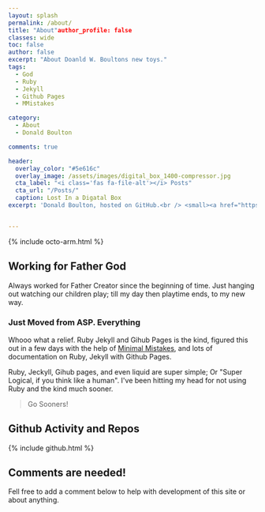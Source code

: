 ```yaml
---
layout: splash
permalink: /about/
title: "About"author_profile: false
classes: wide
toc: false
author: false
excerpt: "About Doanld W. Boultons new toys."
tags: 
  - God
  - Ruby
  - Jekyll
  - Github Pages
  - MMistakes

category:
  - About
  - Donald Boulton

comments: true

header:
  overlay_color: "#5e616c"
  overlay_image: /assets/images/digital_box_1400-compressor.jpg
  cta_label: "<i class='fas fa-file-alt'></i> Posts"
  cta_url: "/Posts/"
  caption: Lost In a Digatal Box
excerpt: 'Donald Boulton, hosted on GitHub.<br /> <small><a href="https://github.com/donaldboulton/DWB/">Github Build</a></small><br /><br /> {::nomarkdown}<iframe style="display: inline-block;" src="https://ghbtns.com/github-btn.html?user=donaldboulton&repo=DWB&type=star&count=true&size=large" frameborder="0" scrolling="0" width="160px" height="30px"></iframe> <iframe style="display: inline-block;" src="https://ghbtns.com/github-btn.html?user=donaldboulton&repo=DWB&type=fork&count=true&size=large" frameborder="0" scrolling="0" width="158px" height="30px"></iframe>{:/nomarkdown}'


---
```


{% include octo-arm.html %}

## Working for Father God

Always worked for Father Creator since the beginning of time. Just hanging out watching our children play; till my day then playtime ends, to my new way.

### Just Moved from ASP. Everything

Whooo what a relief. Ruby Jekyll and Gihub Pages is the kind, figured this out in a few days with the help of [Minimal Mistakes](https://mmistakes.github.io/minimal-mistakes/), and lots of documentation on Ruby, Jekyll with Github Pages.

Ruby, Jeckyll, Gihub pages, and even liquid are super simple; Or "Super Logical, if you think like a human". I've been hitting my head for not using Ruby and the kind much sooner.

> Go Sooners!

## Github Activity and Repos

{% include github.html %}

## Comments are needed!
Fell free to add a comment below to help with development of this site or about anything.


